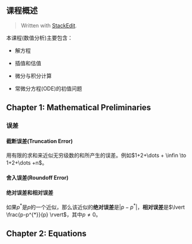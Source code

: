 
## 课程概述

> Written with [StackEdit](https://stackedit.io/).

本课程(数值分析)主要包含：

- 解方程

- 插值和估值

- 微分与积分计算

- 常微分方程(ODE)的初值问题

## Chapter 1: Mathematical Preliminaries

### 误差

#### 截断误差(Truncation Error)

用有限的求和来近似无穷级数的和所产生的误差。例如$1+2+\dots + \infin \to 1+2+\dots +n$。

#### 舍入误差(Roundoff Error)

#### 绝对误差和相对误差

如果$p^*$是$p$的一个近似，那么该近似的**绝对误差**是$\lvert p-p^*\rvert$，**相对误差**是$\lvert \frac{p-p^{*}}{p} \rvert$，其中$p\neq0$。

## Chapter 2: Equations

